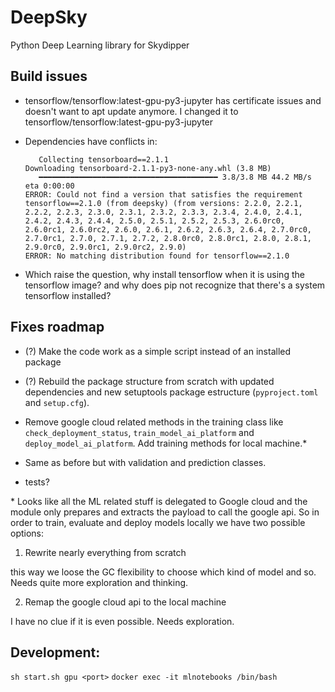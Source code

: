 # DeepSky

Python Deep Learning library for Skydipper

## Build issues

- tensorflow/tensorflow:latest-gpu-py3-jupyter has certificate issues and doesn't want to apt update anymore. I changed it to tensorflow/tensorflow:latest-gpu-py3-jupyter

- Dependencies have conflicts in:
  
   ```o
      Collecting tensorboard==2.1.1
   Downloading tensorboard-2.1.1-py3-none-any.whl (3.8 MB)
      ━━━━━━━━━━━━━━━━━━━━━━━━━━━━━━━━━━━━━━━━ 3.8/3.8 MB 44.2 MB/s eta 0:00:00
   ERROR: Could not find a version that satisfies the requirement tensorflow==2.1.0 (from deepsky) (from versions: 2.2.0, 2.2.1, 2.2.2, 2.2.3, 2.3.0, 2.3.1, 2.3.2, 2.3.3, 2.3.4, 2.4.0, 2.4.1, 2.4.2, 2.4.3, 2.4.4, 2.5.0, 2.5.1, 2.5.2, 2.5.3, 2.6.0rc0, 2.6.0rc1, 2.6.0rc2, 2.6.0, 2.6.1, 2.6.2, 2.6.3, 2.6.4, 2.7.0rc0, 2.7.0rc1, 2.7.0, 2.7.1, 2.7.2, 2.8.0rc0, 2.8.0rc1, 2.8.0, 2.8.1, 2.9.0rc0, 2.9.0rc1, 2.9.0rc2, 2.9.0)
   ERROR: No matching distribution found for tensorflow==2.1.0
   ```

- Which raise the question, why install tensorflow when it is using the tensorflow image? and why does pip not recognize that there's a system tensorflow installed?

## Fixes roadmap

- (?) Make the code work as a simple script instead of an installed package

- (?) Rebuild the package structure from scratch with updated dependencies and new setuptools package estructure (`pyproject.toml` and `setup.cfg`).

- Remove google cloud related methods in the training class like `check_deployment_status`, `train_model_ai_platform` and `deploy_model_ai_platform`. Add training methods for local machine.*

- Same as before but with validation and prediction classes.

- tests?

\* Looks like all the ML related stuff is delegated to Google cloud and the module only prepares and extracts the payload to call the google api.
So in order to train, evaluate and deploy models locally we have two possible options:

1. Rewrite nearly everything from scratch

this way we loose the GC flexibility to choose which kind of model and so. Needs quite more exploration and thinking.

2. Remap the google cloud api to the local machine

I have no clue if it is even possible. Needs exploration.
  
## Development:

`sh start.sh gpu <port>`
`docker exec -it mlnotebooks /bin/bash`